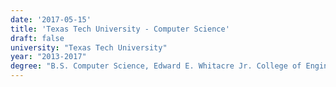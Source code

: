 ```yaml
---
date: '2017-05-15'
title: 'Texas Tech University - Computer Science'
draft: false
university: "Texas Tech University"
year: "2013-2017"
degree: "B.S. Computer Science, Edward E. Whitacre Jr. College of Engineering (2017)"
---
```

